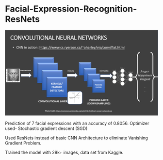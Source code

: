 # Facial-Expression-Recognition-ResNets
![alt text](https://raw.githubusercontent.com/Ayush312003/Facial-Expression-Recognition-ResNets/main/download.png)

Prediction of 7 facial expressions with an accuracy of 0.8056.
Optimizer used- Stochastic gradient descent (SGD)

Used ResNets instead of basic CNN Architecture to eliminate Vanishing Gradient Problem.

Trained the model with 28k+ images, data set from Kaggle.
